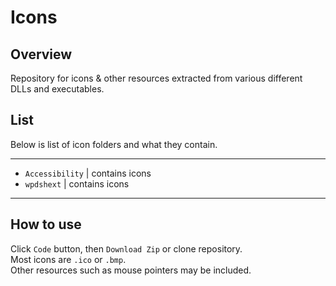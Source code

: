 # Icons

## Overview

Repository for icons & other resources extracted from various different DLLs and executables.

## List
Below is list of icon folders and what they contain.

<hr>

- `Accessibility` | contains icons
- `wpdshext` | contains icons

<hr>

## How to use
Click `Code` button, then `Download Zip` or clone repository.     
Most icons are `.ico` or `.bmp`.       
Other resources such as mouse pointers may be included.     
